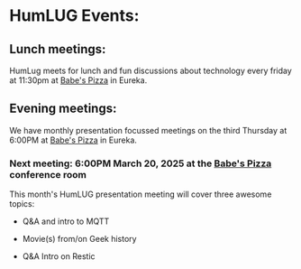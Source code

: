 # HumLUG Events:

## Lunch meetings:
HumLug meets for lunch and fun discussions about technology every friday at 11:30pm at [Babe's Pizza](https://goo.gl/maps/bChPaDrPDU42) in Eureka. 

## Evening meetings:
We have monthly presentation focussed meetings on the third Thursday at 6:00PM at [Babe's Pizza](https://goo.gl/maps/bChPaDrPDU42) in Eureka. 
### Next meeting: 6:00PM March 20, 2025 at the [Babe's Pizza](https://goo.gl/maps/bChPaDrPDU42) conference room

This month's HumLUG presentation meeting will cover three awesome topics:

- Q&A and intro to MQTT

- Movie(s) from/on Geek history
  
- Q&A Intro on Restic

